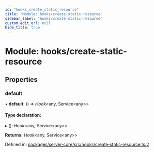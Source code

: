 ```yaml
---
id: "hooks_create_static_resource"
title: "Module: hooks/create-static-resource"
sidebar_label: "hooks/create-static-resource"
custom_edit_url: null
hide_title: true
---
```


# Module: hooks/create-static-resource

## Properties

### default

• **default**: () => *Hook*<any, Service<any\>\>

#### Type declaration:

▸ (): *Hook*<any, Service<any\>\>

**Returns:** *Hook*<any, Service<any\>\>

Defined in: [packages/server-core/src/hooks/create-static-resource.ts:2](https://github.com/xr3ngine/xr3ngine/blob/77d12cea0/packages/server-core/src/hooks/create-static-resource.ts#L2)
